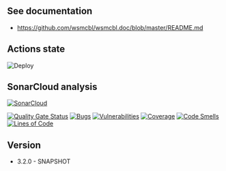 ## See documentation

* https://github.com/wsmcbl/wsmcbl.doc/blob/master/README.md

## Actions state

![Deploy](https://github.com/wsmcbl/wsmcbl.back/actions/workflows/deploy.yml/badge.svg?branch=master)

## SonarCloud analysis

[![SonarCloud](https://sonarcloud.io/images/project_badges/sonarcloud-black.svg)](https://sonarcloud.io/summary/new_code?id=wsmcbl_wsmcbl.back)

[![Quality Gate Status](https://sonarcloud.io/api/project_badges/measure?project=wsmcbl_wsmcbl.back&metric=alert_status)](https://sonarcloud.io/summary/new_code?id=wsmcbl_wsmcbl.back)
[![Bugs](https://sonarcloud.io/api/project_badges/measure?project=wsmcbl_wsmcbl.back&metric=bugs)](https://sonarcloud.io/summary/new_code?id=wsmcbl_wsmcbl.back)
[![Vulnerabilities](https://sonarcloud.io/api/project_badges/measure?project=wsmcbl_wsmcbl.back&metric=vulnerabilities)](https://sonarcloud.io/summary/new_code?id=wsmcbl_wsmcbl.back)
[![Coverage](https://sonarcloud.io/api/project_badges/measure?project=wsmcbl_wsmcbl.back&metric=coverage)](https://sonarcloud.io/summary/new_code?id=wsmcbl_wsmcbl.back)
[![Code Smells](https://sonarcloud.io/api/project_badges/measure?project=wsmcbl_wsmcbl.back&metric=code_smells)](https://sonarcloud.io/summary/new_code?id=wsmcbl_wsmcbl.back)
[![Lines of Code](https://sonarcloud.io/api/project_badges/measure?project=wsmcbl_wsmcbl.back&metric=ncloc)](https://sonarcloud.io/summary/new_code?id=wsmcbl_wsmcbl.back)

## Version

* 3.2.0 - SNAPSHOT
